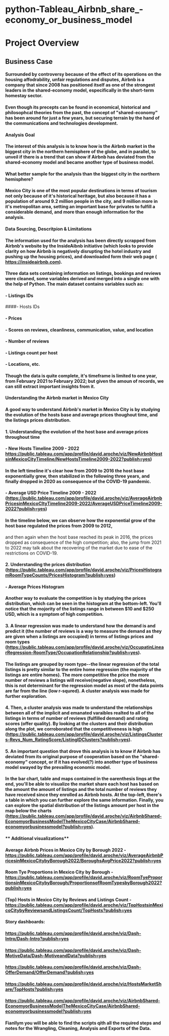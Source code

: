 # python-Tableau_Airbnb_share_-economy_or_business_model

# **Project Overview**

## **Business Case**

#### Surrounded by controversy because of the effect of its operations on the housing affodrability, unfair regulations and disputes, Airbnb is a company that since 2008 has positioned itself as one of the strongest leaders in the shared-economy model, especifically in the short-term homestay sector.

#### Even though its precepts can be found in  economical, historical and philosophcal theories from the past, the concept of "shared-economy" has been around for just a few years, but securing terrain by the hand of the communications and technologies development.


#### **Analysis Goal**

#### The interest of this analysis is to know **how is the Airbnb market in the biggest city in the northern hemisphere of the globe**, and in parallel, to unveil if there is a trend that can **show if Airbnb has deviated from the shared-economy model and became another type of business model**.


#### **What better sample for the analysis than the biggest city in the northern hemisphere?**

#### Mexico City is one of the most popular destinations in terms of tourism not only because of it's historical heritage, but also because it has a population of around 9.2 million people in the city, and 9 million more in it's metropolitan area, setting an important base for privates to fulfill a considerable demand, and more than enough information for the analysis.


#### **Data Sourcing, Descritpion & Limitations**

#### The information used for the analysis has been directly scrapped from Airbnb's website by the InsideAibnb initiative (which looks to provide clarity on how Airbnb is negatively disrupting the hotel industry and pushing up the housing prices), and downloaded form their web page ( https://insideairbnb.com).

#### Three data sets containing information on listings, bookings and reviews were cleaned, some variables derived and  merged into a single one with the help of Python. The main dataset  contains variables such as: 

#### - Listings IDs
####- Hosts IDs
#### - Prices
#### - Scores on reviews, cleanliness, communication, value, and location
#### - Number of reviews
#### - Listings count per host
#### - Locations, etc.

#### Though the data is quite complete, it's timeframe is limited to one year, from February 2021 to February 2022; but given the amoun of records, we can still extract important insights from it. 


#### **Understanding the Airbnb market in Mexico City**

#### A good way to understand Airbnb's market in Mexico City is by studying the evolution of the hosts base and average prices thoughout time, and the listings prices distribution.

#### 1. Understanding the evolution of the host base and average prices throughout time 
#### - New Hosts Timeline 2009 - 2022 https://public.tableau.com/app/profile/david.aroche/viz/NewAirbnbHostsinMexicoCityTimeline/NewHostsTimeline2009-2022?publish=yes)
#### In the left timeline it's clear how from 2009 to 2016 the host base exponentially grew, then stabilized  in the following three years, and finally dropped in 2020  as consequence of the COVID-19 pandemic.

#### - Average USD Price Timeline 2009 - 2022 (https://public.tableau.com/app/profile/david.aroche/viz/AverageAirbnbPricesinMexicoCItyTimeline2009-2022/AverageUSDPriceTimeline2009-2022?publish=yes)
#### In the timeline below, we can observe how the exponential grow of the host base regulated the prices from 2009 to 2012, 
and then again when the host base reached its peak in 2016, the prices dropped as consequence of the high competition; also, the jump from 2021 to 2022 may talk about the recovering of the market due to ease of the restrictions on COVID-19.


#### 2. Understanding the prices distribution (https://public.tableau.com/app/profile/david.aroche/viz/PricesHistogramRoomTypeCounts/PricesHistogram?publish=yes)
#### - Average Prices Histogram
#### Another way to evaluate the competition is by studying the prices distribution, which can be seen in the histogram at the bottom-left. You'll notice that the mojority of the listings range in between $10 and $250 USD, which is a symptom of high competition.

#### 3. A linear regression was made to understand how the demand is and predict it (the number of reviews is a way to measure the demand as they are given when a listings are occupied) in terms of listings prices and room types (https://public.tableau.com/app/profile/david.aroche/viz/OccupatinLinearRegression-RoomType/OccupationRelationship?publish=yes).

#### The listings are grouped by room type--the linear regression of the total listings is pretty similar to the entire home regression (the majority of the listings are entire homes). The more competitive the price  the more number of reviews a listings will receive(negative slope), nonetheless, this is not determinant for the regression model as most of the data points are far from the line (low r-squred). A cluster analysis was made for further exploration.

#### 4. Then, a cluster analysis was made to understand the relationships between all of the implicit and emanated varaibles realted to all of the listings in terms of number of reviews (fulfilled demand) and rating scores (offer quality). By looking at the clusters and their distribution along the plot, we corroborated that the competitiveness is high (https://public.tableau.com/app/profile/david.aroche/viz/ListingsClusters-Revs_Num_RatingScore/ListingIDClusters?publish=yes).

#### 5. An important question that drove this analysis is to know if Airbnb has deviated from its original purpose of cooperation based on the  "shared-economy" concept, or if it has evolved(?) into another type of business model swayed by the prevailing economic model.

#### In the bar chart, table and maps contained in the oarenthesis lings at the end, you'll be able to visualize the market share each host has based on the amount the amount of listings and the total number of reviews they have received since they enrolled as Airbnb hosts. At the top-left, there's a table in which you can further explore the same information. Finally, you can explore the  spatial distribution of the listings amount per host in the map below the charts (https://public.tableau.com/app/profile/david.aroche/viz/AirbnbShared-EconomyorBusinessModelTheMexicoCityCase/AirbnbShared-economyorbusinessmodel?publish=yes).


#### ** Additional visualizations**

#### Average Airbnb Prices in Mexico City by Borough 2022 - https://public.tableau.com/app/profile/david.aroche/viz/AverageAirbnbPricesinMexicoCitybyBorough2022/BoroughsAvgPrice2022?publish=yes

#### Room Tye Proportions in Mexico City by Borough - https://public.tableau.com/app/profile/david.aroche/viz/RoomTyeProportionsinMexicoCitybyBorough/ProportionsofRoomTypesbyBorough2022?publish=yes

#### (Top) Hosts in Mexico City by Reviews and Listings Count - https://public.tableau.com/app/profile/david.aroche/viz/TopHostsinMexicoCitybyReviewsandListingsCount/TopHosts?publish=yes

#### Story dashboards:
#### https://public.tableau.com/app/profile/david.aroche/viz/Dash-Intro/Dash-Intro?publish=yes
#### https://public.tableau.com/app/profile/david.aroche/viz/Dash-MotiveData/Dash-MotiveandData?publish=yes
#### https://public.tableau.com/app/profile/david.aroche/viz/Dash-OfferDemand/OfferDemand?publish=yes
#### https://public.tableau.com/app/profile/david.aroche/viz/HostsMarketShare/TopHosts?publish=yes
#### https://public.tableau.com/app/profile/david.aroche/viz/AirbnbShared-EconomyorBusinessModelTheMexicoCityCase/AirbnbShared-economyorbusinessmodel?publish=yes



#### **Fianllym you will be able to find the scripts qith all the required steps and notes for the Wrangling, Cleaning, Analysis and Exports of the Data.**
